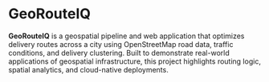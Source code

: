 # GeoRouteIQ
**GeoRouteIQ** is a geospatial pipeline and web application that optimizes delivery routes across a city using OpenStreetMap road data, traffic conditions, and delivery clustering. Built to demonstrate real-world applications of geospatial infrastructure, this project highlights routing logic, spatial analytics, and cloud-native deployments.
